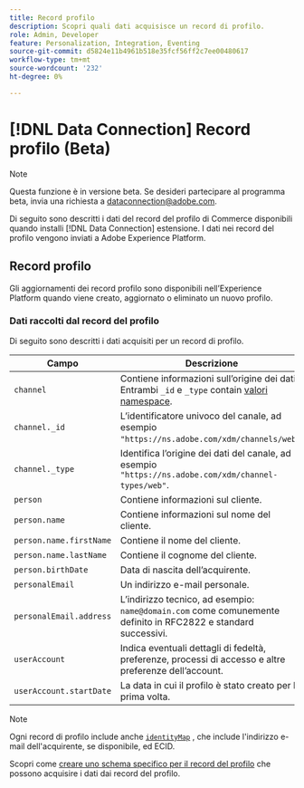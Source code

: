 ```yaml
---
title: Record profilo
description: Scopri quali dati acquisisce un record di profilo.
role: Admin, Developer
feature: Personalization, Integration, Eventing
source-git-commit: d5824e11b4961b518e35fcf56ff2c7ee00480617
workflow-type: tm+mt
source-wordcount: '232'
ht-degree: 0%

---
```


# [!DNL Data Connection] Record profilo (Beta)

>[!NOTE]
>
>Questa funzione è in versione beta. Se desideri partecipare al programma beta, invia una richiesta a [dataconnection@adobe.com](mailto:dataconnection@adobe.com).

Di seguito sono descritti i dati del record del profilo di Commerce disponibili quando installi [!DNL Data Connection] estensione. I dati nei record del profilo vengono inviati a Adobe Experience Platform.

## Record profilo

Gli aggiornamenti dei record profilo sono disponibili nell’Experience Platform quando viene creato, aggiornato o eliminato un nuovo profilo.

### Dati raccolti dal record del profilo

Di seguito sono descritti i dati acquisiti per un record di profilo.

| Campo | Descrizione |
|---|---|
| `channel` | Contiene informazioni sull’origine dei dati. Entrambi `_id` e `_type` contain [valori namespace](https://experienceleague.adobe.com/docs/experience-platform/xdm/schema/namespaces.html). |
| `channel._id` | L’identificatore univoco del canale, ad esempio `"https://ns.adobe.com/xdm/channels/web"`. |
| `channel._type` | Identifica l’origine dei dati del canale, ad esempio `"https://ns.adobe.com/xdm/channel-types/web"`. |
| `person` | Contiene informazioni sul cliente. |
| `person.name` | Contiene informazioni sul nome del cliente. |
| `person.name.firstName` | Contiene il nome del cliente. |
| `person.name.lastName` | Contiene il cognome del cliente. |
| `person.birthDate` | Data di nascita dell’acquirente. |
| `personalEmail` | Un indirizzo e-mail personale. |
| `personalEmail.address` | L’indirizzo tecnico, ad esempio: `name@domain.com` come comunemente definito in RFC2822 e standard successivi. |
| `userAccount` | Indica eventuali dettagli di fedeltà, preferenze, processi di accesso e altre preferenze dell’account. |
| `userAccount.startDate` | La data in cui il profilo è stato creato per la prima volta. |

>[!NOTE]
>
>Ogni record di profilo include anche [`identityMap`](https://experienceleague.adobe.com/docs/experience-platform/xdm/field-groups/profile/identitymap.html) , che include l&#39;indirizzo e-mail dell&#39;acquirente, se disponibile, ed ECID.

Scopri come [creare uno schema specifico per il record del profilo](profile-data.md) che possono acquisire i dati dai record del profilo.
